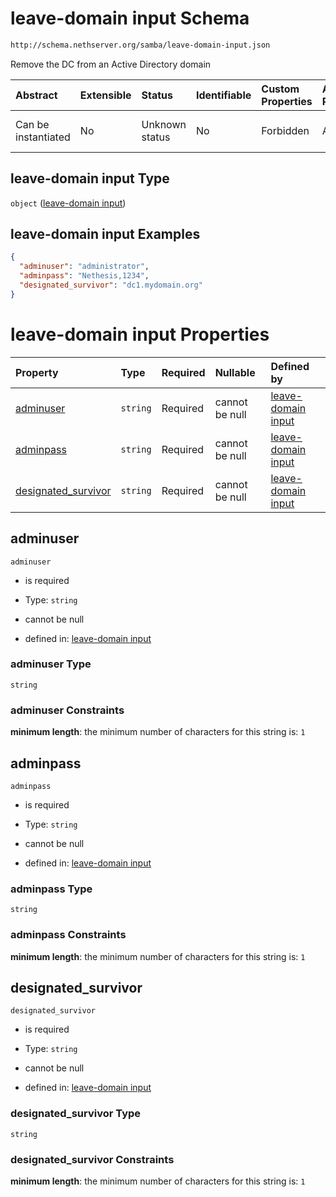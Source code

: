 # leave-domain input Schema

```txt
http://schema.nethserver.org/samba/leave-domain-input.json
```

Remove the DC from an Active Directory domain

| Abstract            | Extensible | Status         | Identifiable | Custom Properties | Additional Properties | Access Restrictions | Defined In                                                                      |
| :------------------ | :--------- | :------------- | :----------- | :---------------- | :-------------------- | :------------------ | :------------------------------------------------------------------------------ |
| Can be instantiated | No         | Unknown status | No           | Forbidden         | Allowed               | none                | [leave-domain-input.json](samba/leave-domain-input.json "open original schema") |

## leave-domain input Type

`object` ([leave-domain input](leave-domain-input.md))

## leave-domain input Examples

```json
{
  "adminuser": "administrator",
  "adminpass": "Nethesis,1234",
  "designated_survivor": "dc1.mydomain.org"
}
```

# leave-domain input Properties

| Property                                     | Type     | Required | Nullable       | Defined by                                                                                                                                                              |
| :------------------------------------------- | :------- | :------- | :------------- | :---------------------------------------------------------------------------------------------------------------------------------------------------------------------- |
| [adminuser](#adminuser)                      | `string` | Required | cannot be null | [leave-domain input](leave-domain-input-properties-adminuser.md "http://schema.nethserver.org/samba/leave-domain-input.json#/properties/adminuser")                     |
| [adminpass](#adminpass)                      | `string` | Required | cannot be null | [leave-domain input](leave-domain-input-properties-adminpass.md "http://schema.nethserver.org/samba/leave-domain-input.json#/properties/adminpass")                     |
| [designated\_survivor](#designated_survivor) | `string` | Required | cannot be null | [leave-domain input](leave-domain-input-properties-designated_survivor.md "http://schema.nethserver.org/samba/leave-domain-input.json#/properties/designated_survivor") |

## adminuser



`adminuser`

*   is required

*   Type: `string`

*   cannot be null

*   defined in: [leave-domain input](leave-domain-input-properties-adminuser.md "http://schema.nethserver.org/samba/leave-domain-input.json#/properties/adminuser")

### adminuser Type

`string`

### adminuser Constraints

**minimum length**: the minimum number of characters for this string is: `1`

## adminpass



`adminpass`

*   is required

*   Type: `string`

*   cannot be null

*   defined in: [leave-domain input](leave-domain-input-properties-adminpass.md "http://schema.nethserver.org/samba/leave-domain-input.json#/properties/adminpass")

### adminpass Type

`string`

### adminpass Constraints

**minimum length**: the minimum number of characters for this string is: `1`

## designated\_survivor



`designated_survivor`

*   is required

*   Type: `string`

*   cannot be null

*   defined in: [leave-domain input](leave-domain-input-properties-designated_survivor.md "http://schema.nethserver.org/samba/leave-domain-input.json#/properties/designated_survivor")

### designated\_survivor Type

`string`

### designated\_survivor Constraints

**minimum length**: the minimum number of characters for this string is: `1`
